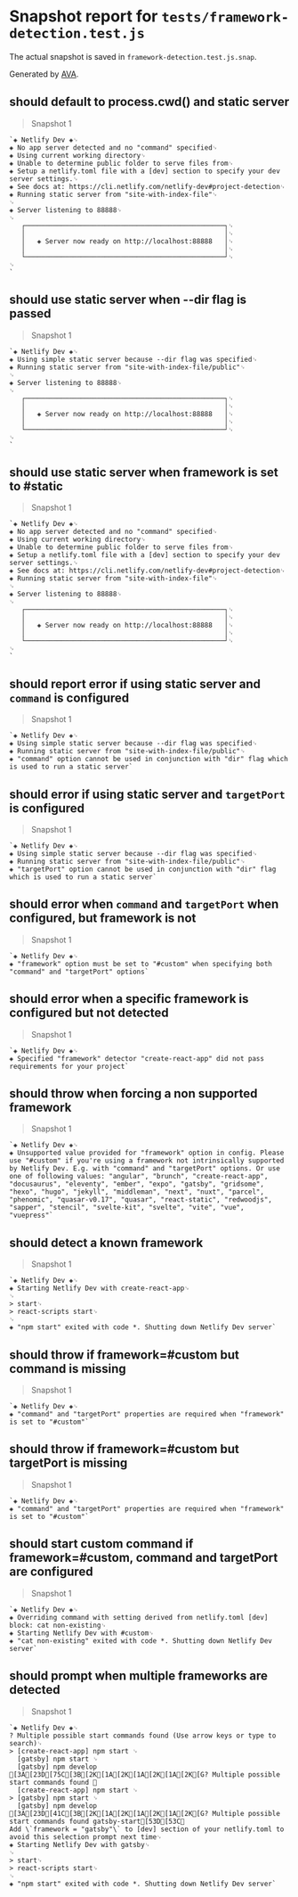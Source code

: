 # Snapshot report for `tests/framework-detection.test.js`

The actual snapshot is saved in `framework-detection.test.js.snap`.

Generated by [AVA](https://avajs.dev).

## should default to process.cwd() and static server

> Snapshot 1

    `◈ Netlify Dev ◈␊
    ◈ No app server detected and no "command" specified␊
    ◈ Using current working directory␊
    ◈ Unable to determine public folder to serve files from␊
    ◈ Setup a netlify.toml file with a [dev] section to specify your dev server settings.␊
    ◈ See docs at: https://cli.netlify.com/netlify-dev#project-detection␊
    ◈ Running static server from "site-with-index-file"␊
    ␊
    ◈ Server listening to 88888␊
    ␊
       ┌──────────────────────────────────────────────────┐␊
       │                                                  │␊
       │   ◈ Server now ready on http://localhost:88888   │␊
       │                                                  │␊
       └──────────────────────────────────────────────────┘␊
    ␊
    `

## should use static server when --dir flag is passed

> Snapshot 1

    `◈ Netlify Dev ◈␊
    ◈ Using simple static server because --dir flag was specified␊
    ◈ Running static server from "site-with-index-file/public"␊
    ␊
    ◈ Server listening to 88888␊
    ␊
       ┌──────────────────────────────────────────────────┐␊
       │                                                  │␊
       │   ◈ Server now ready on http://localhost:88888   │␊
       │                                                  │␊
       └──────────────────────────────────────────────────┘␊
    ␊
    `

## should use static server when framework is set to #static

> Snapshot 1

    `◈ Netlify Dev ◈␊
    ◈ No app server detected and no "command" specified␊
    ◈ Using current working directory␊
    ◈ Unable to determine public folder to serve files from␊
    ◈ Setup a netlify.toml file with a [dev] section to specify your dev server settings.␊
    ◈ See docs at: https://cli.netlify.com/netlify-dev#project-detection␊
    ◈ Running static server from "site-with-index-file"␊
    ␊
    ◈ Server listening to 88888␊
    ␊
       ┌──────────────────────────────────────────────────┐␊
       │                                                  │␊
       │   ◈ Server now ready on http://localhost:88888   │␊
       │                                                  │␊
       └──────────────────────────────────────────────────┘␊
    ␊
    `

## should report error if using static server and `command` is configured

> Snapshot 1

    `◈ Netlify Dev ◈␊
    ◈ Using simple static server because --dir flag was specified␊
    ◈ Running static server from "site-with-index-file/public"␊
    ◈ "command" option cannot be used in conjunction with "dir" flag which is used to run a static server`

## should error if using static server and `targetPort` is configured

> Snapshot 1

    `◈ Netlify Dev ◈␊
    ◈ Using simple static server because --dir flag was specified␊
    ◈ Running static server from "site-with-index-file/public"␊
    ◈ "targetPort" option cannot be used in conjunction with "dir" flag which is used to run a static server`

## should error when `command` and `targetPort` when configured, but framework is not

> Snapshot 1

    `◈ Netlify Dev ◈␊
    ◈ "framework" option must be set to "#custom" when specifying both "command" and "targetPort" options`

## should error when a specific framework is configured but not detected

> Snapshot 1

    `◈ Netlify Dev ◈␊
    ◈ Specified "framework" detector "create-react-app" did not pass requirements for your project`

## should throw when forcing a non supported framework

> Snapshot 1

    `◈ Netlify Dev ◈␊
    ◈ Unsupported value provided for "framework" option in config. Please use "#custom" if you're using a framework not intrinsically supported by Netlify Dev. E.g. with "command" and "targetPort" options. Or use one of following values: "angular", "brunch", "create-react-app", "docusaurus", "eleventy", "ember", "expo", "gatsby", "gridsome", "hexo", "hugo", "jekyll", "middleman", "next", "nuxt", "parcel", "phenomic", "quasar-v0.17", "quasar", "react-static", "redwoodjs", "sapper", "stencil", "svelte-kit", "svelte", "vite", "vue", "vuepress"`

## should detect a known framework

> Snapshot 1

    `◈ Netlify Dev ◈␊
    ◈ Starting Netlify Dev with create-react-app␊
    ␊
    > start␊
    > react-scripts start␊
    ␊
    ◈ "npm start" exited with code *. Shutting down Netlify Dev server`

## should throw if framework=#custom but command is missing

> Snapshot 1

    `◈ Netlify Dev ◈␊
    ◈ "command" and "targetPort" properties are required when "framework" is set to "#custom"`

## should throw if framework=#custom but targetPort is missing

> Snapshot 1

    `◈ Netlify Dev ◈␊
    ◈ "command" and "targetPort" properties are required when "framework" is set to "#custom"`

## should start custom command if framework=#custom, command and targetPort are configured

> Snapshot 1

    `◈ Netlify Dev ◈␊
    ◈ Overriding command with setting derived from netlify.toml [dev] block: cat non-existing␊
    ◈ Starting Netlify Dev with #custom␊
    ◈ "cat non-existing" exited with code *. Shutting down Netlify Dev server`

## should prompt when multiple frameworks are detected

> Snapshot 1

    `◈ Netlify Dev ◈␊
    ? Multiple possible start commands found (Use arrow keys or type to search)␊
    > [create-react-app] npm start ␊
      [gatsby] npm start ␊
      [gatsby] npm develop [3A[23D[75C[3B[2K[1A[2K[1A[2K[1A[2K[G? Multiple possible start commands found ␊
      [create-react-app] npm start ␊
    > [gatsby] npm start ␊
      [gatsby] npm develop [3A[23D[41C[3B[2K[1A[2K[1A[2K[1A[2K[G? Multiple possible start commands found gatsby-start[53D[53C␊
    Add \`framework = "gatsby"\` to [dev] section of your netlify.toml to avoid this selection prompt next time␊
    ◈ Starting Netlify Dev with gatsby␊
    ␊
    > start␊
    > react-scripts start␊
    ␊
    ◈ "npm start" exited with code *. Shutting down Netlify Dev server`
